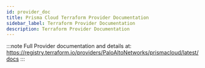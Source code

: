 ```yaml
---
id: provider_doc
title: Prisma Cloud Terraform Provider Documentation
sidebar_label: Terraform Provider Documentation
description: Terraform Provider Documentation
---
```


:::note
Full Provider documentation and details at: https://registry.terraform.io/providers/PaloAltoNetworks/prismacloud/latest/docs
:::
